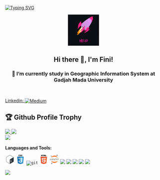 <!--
**ramdhinafinita/ramdhinafinita** is a ✨ _special_ ✨ repository because its `README.md` (this file) appears on your GitHub profile.

Here are some ideas to get you started:

- 🔭 I’m currently working on ...
- 🌱 I’m currently learning ...
- 👯 I’m looking to collaborate on ...
- 🤔 I’m looking for help with ...
- 💬 Ask me about ...
- 📫 How to reach me: ...
- 😄 Pronouns: ...
- ⚡ Fun fact: ...
-->

[![Typing SVG](https://readme-typing-svg.herokuapp.com?multiline=true&width=500&lines=Full-stack+web+and+app+developer.++++++++++)](https://git.io/typing-svg)

<p align="center">
  <img width="100" src="https://github.com/ramdhinafinita/ramdhinafinita/blob/main/logofini.gif"/>
</p>  
<h2 align="center">Hi there 👋, I'm Fini!</h2> 
<h3 align="center">🔭 I’m currently study in Geographic Information System at Gadjah Mada University</h3> <br>

<a href="https://www.linkedin.com/in/ramdhinafinita/" target="blank">Linkedin:  <img align="center" src="https://upload.wikimedia.org/wikipedia/commons/f/f8/LinkedIn_icon_circle.svg" alt="Medium" height="20" width="20" /></a>

<h2>🏆 Github Profile Trophy</h2>
<p align="left">
<a href="https://github.com/ramdhinafinita">
  <img height="180em" src="https://github-readme-stats.vercel.app/api?username=ramdhinafinita&show_icons=true&theme=tokyonight&include_all_commits=true&count_private=true"/>
  <img height="180em" src="https://github-readme-stats.vercel.app/api/top-langs/?username=ramdhinafinita&layout=compact&theme=tokyonight&"/> <br>
  <img height="180em" src="https://github-readme-streak-stats.herokuapp.com?user=ramdhinafinita&layout=compact&theme=neon-palenight&hide_border=true"/>
</a>
</p>


**Languages and Tools:**  

<code><img src="https://raw.githubusercontent.com/devicons/devicon/master/icons/bash/bash-original.svg" alt="bash" width="30" height="30"/></code>
<code><img src="https://raw.githubusercontent.com/devicons/devicon/master/icons/css3/css3-original-wordmark.svg" alt="css3" width="30" height="30"/></code>
<code><img src="https://www.vectorlogo.zone/logos/git-scm/git-scm-icon.svg" alt="git" width="30" height="30"/></code>
<code><img src="https://raw.githubusercontent.com/devicons/devicon/master/icons/html5/html5-original-wordmark.svg" alt="html5" width="30" height="30"/></code>
<code><img src="https://raw.githubusercontent.com/devicons/devicon/master/icons/jupyter/jupyter-original-wordmark.svg" alt="Jupyter" width="30" height="30"/></code>
<code><img height="30" src="https://upload.wikimedia.org/wikipedia/commons/d/d0/Google_Colaboratory_SVG_Logo.svg"></code>
<code><img height="30" src="https://lh3.googleusercontent.com/u_CmfWyeCTPCI4ccvG4plyIo3Le6asnkv6RvGjLFc7Sr9gYcLF5d-8nHd4bV5MvI74L8je9ZlZW1giB18kQ0G89XO31EjSmFjOAEpA"></code>
<code><img height="30" src="https://raw.githubusercontent.com/shinokada/shinokada/master/assets/python.png"></code>
<code><img height="30" src="https://raw.githubusercontent.com/shinokada/shinokada/master/assets/javascript.png"></code>
<code><img height="30" src="https://raw.githubusercontent.com/shinokada/shinokada/master/assets/visual-studio-code.png"></code>

![](https://komarev.com/ghpvc/?username=ramdhinafinita)
